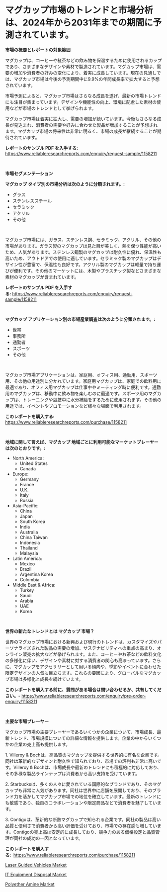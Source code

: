 <p><h1>マグカップ市場のトレンドと市場分析は、2024年から2031年までの期間に予測されています。</h1></p><p><strong>市場の概要とレポートの対象範囲</strong></p>
<p><p>マグカップは、コーヒーや紅茶などの飲み物を保温するために使用されるカップであり、さまざまなデザインや素材で製造されています。マグカップ市場は、需要の増加や消費者の好みの変化により、着実に成長しています。現在の見通しでは、マグカップ市場は今後の予測期間中に9.9%の年間成長率で拡大すると予想されています。</p><p>市場予測によると、マグカップ市場はさらなる成長を遂げ、最新の市場トレンドにも注目が集まっています。デザインや機能性の向上、環境に配慮した素材の使用などが市場のトレンドとして挙げられます。</p><p>マグカップ市場は着実に拡大し、需要の増加が続いています。今後もさらなる成長が見込まれ、消費者の需要や好みに合わせた製品が増加することが予想されます。マグカップ市場の将来性は非常に明るく、市場の成長が継続することが期待されています。</p></p>
<p><strong>レポートのサンプル PDF を入手する:</strong> <a href="https://www.reliableresearchreports.com/enquiry/request-sample/1158211">https://www.reliableresearchreports.com/enquiry/request-sample/1158211</a></p>
<p>&nbsp;</p>
<p><strong>市場セグメンテーション</strong></p>
<p><strong>マグカップ タイプ別の市場分析は次のように分類されます。:</strong></p>
<p><ul><li>グラス</li><li>ステンレススチール</li><li>セラミック</li><li>アクリル</li><li>その他</li></ul></p>
<p>&nbsp;</p>
<p><p>マグカップ市場には、ガラス、ステンレス鋼、セラミック、アクリル、その他の市場があります。ガラス製のマグカップは見た目が美しく、熱を保つ性能が高いため、人気があります。ステンレス鋼製のマグカップは耐久性に優れ、保温性も高いため、アウトドアでの使用に適しています。セラミック製のマグカップはデザイン性が豊富で、保温性も良好です。アクリル製のマグカップは軽量で持ち運びが便利です。その他のマーケットには、木製やプラスチック製などさまざまな素材のマグカップが含まれています。</p></p>
<p><strong>レポートのサンプル PDF を入手する:</strong>&nbsp;<a href="https://www.reliableresearchreports.com/enquiry/request-sample/1158211">https://www.reliableresearchreports.com/enquiry/request-sample/1158211</a></p>
<p>&nbsp;</p>
<p><strong> マグカップ アプリケーション別の市場産業調査は次のように分類されます。:</strong></p>
<p><ul><li>世帯</li><li>事務所</li><li>通勤者</li><li>スポーツ</li><li>その他</li></ul></p>
<p>&nbsp;</p>
<p><p>マグカップ市場アプリケーションは、家庭用、オフィス用、通勤用、スポーツ用、その他の用途別に分かれています。家庭用マグカップは、家庭での飲料用に最適であり、オフィス用マグカップは仕事中やミーティング時に便利です。通勤用のマグカップは、移動中に飲み物を楽しむのに最適です。スポーツ用のマグカップは、トレーニングや競技中に水分補給をするために使用されます。その他の用途では、イベントやプロモーションなど様々な場面で利用されます。</p></p>
<p><strong>このレポートを購入する:</strong>&nbsp; <a href="https://www.reliableresearchreports.com/purchase/1158211">https://www.reliableresearchreports.com/purchase/1158211</a></p>
<p>&nbsp;</p>
<p><strong>地域に関して言えば、マグカップ 地域ごとに利用可能なマーケットプレーヤーは次のとおりです。:</strong></p>
<p><ul>
    <li>
        North America:
        <ul>
            <li>United States</li>
            <li>Canada</li>
        </ul>
    </li>
    <li>
        Europe:
        <ul>
            <li>Germany</li>
            <li>France</li>
            <li>U.K.</li>
            <li>Italy</li>
            <li>Russia</li>
        </ul>
    </li>
    <li>
        Asia-Pacific:
        <ul>
            <li>China</li>
            <li>Japan</li>
            <li>South Korea</li>
            <li>India</li>
            <li>Australia</li>
            <li>China Taiwan</li>
            <li>Indonesia</li>
            <li>Thailand</li>
            <li>Malaysia</li>
        </ul>
    </li>
    <li>
        Latin America:
        <ul>
            <li>Mexico</li>
            <li>Brazil</li>
            <li>Argentina Korea</li>
            <li>Colombia</li>
        </ul>
    </li>
    <li>
        Middle East & Africa:
        <ul>
            <li>Turkey</li>
            <li>Saudi</li>
            <li>Arabia</li>
            <li>UAE</li>
            <li>Korea</li>
        </ul>
    </li>
    </ul></p>
<p>&nbsp;</p>
<p><strong>世界の新たなトレンドとは マグカップ 市場？</strong></p>
<p><p>世界のマグカップ市場における新興および現行のトレンドは、カスタマイズやパーソナライズされた製品の需要の増加、サステナビリティへの重点の高まり、オンライン販売の拡大などが挙げられます。また、コーヒーやお茶などの飲料文化の多様化に伴い、デザインや素材に対する消費者の関心も高まっています。さらに、マグカップをアクセサリーとして用いる傾向や、季節やイベントに合わせた限定デザインの人気も目立ちます。これらの要因により、グローバルなマグカップ市場は多様化と成長を続けています。</p></p>
<p><strong>このレポートを購入する前に、質問がある場合は問い合わせるか、共有してください。</strong>- <a href="https://www.reliableresearchreports.com/enquiry/pre-order-enquiry/1158211">https://www.reliableresearchreports.com/enquiry/pre-order-enquiry/1158211</a></p>
<p>&nbsp;</p>
<p><strong>主要な市場プレーヤー</strong></p>
<p><p>マグカップ市場の主要プレーヤーであるいくつかの企業について、市場成長、最新トレンド、市場規模についての詳細な情報を提供します。企業の中からいくつかの企業の売上高も提供します。</p><p>1. Villeroy & Bochは、高品質のマグカップを提供する世界的に有名な企業です。同社は革新的なデザインと耐久性で知られており、市場での評判も非常に高いです。Villeroy & Bochは、市場成長や最新のトレンドにも積極的に対応しており、その多様な製品ラインナップは消費者から高い支持を受けています。</p><p>2. Starbucksは、多くの人々に愛されている国際的なブランドであり、そのマグカップも非常に人気があります。同社は世界中に店舗を展開しており、そのブランド力を活かしてマグカップ市場での地位を確立しています。最新のトレンドにも敏感であり、独自のコラボレーションや限定商品などで消費者を魅了しています。</p><p>3. Contigoは、革新的な断熱マグカップで知られる企業です。同社の製品は高い品質と便利さで消費者から高い評価を受けており、市場での存在感も増しています。Contigoの売上高は安定的に成長しており、競争力のある価格設定と品質管理が同社の成功の一因となっています。</p></p>
<p><strong>このレポートを購入する:</strong>&nbsp;&nbsp;<a href="https://www.reliableresearchreports.com/purchase/1158211">https://www.reliableresearchreports.com/purchase/1158211</a></p>
<p><p><a href="https://view.publitas.com/reportprime-1/laser-guided-vehicles-market-size-global-industry-overview-market-segmentation-and-forecast-2023-to-2030/">Laser Guided Vehicles Market</a></p><p><a href="https://view.publitas.com/reportprime-1/it-equipment-disposal-market-insights-market-players-and-forecast-till-2030/">IT Equipment Disposal Market</a></p><p><a href="https://github.com/Sarissaschmalingtr6fz2739/Market-Research-Report-List-1/blob/main/polyether-amine-market.md">Polyether Amine Market</a></p></p>